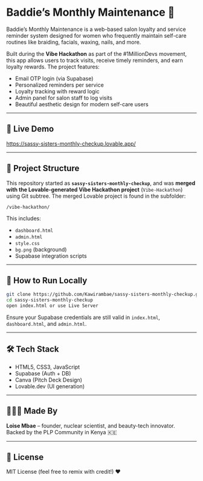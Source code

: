 # Baddie’s Monthly Maintenance 💅

Baddie’s Monthly Maintenance is a web-based salon loyalty and service reminder system designed for women who frequently maintain self-care routines like braiding, facials, waxing, nails, and more.

Built during the **Vibe Hackathon** as part of the #1MillionDevs movement, this app allows users to track visits, receive timely reminders, and earn loyalty rewards. The project features:
- Email OTP login (via Supabase)
- Personalized reminders per service
- Loyalty tracking with reward logic
- Admin panel for salon staff to log visits
- Beautiful aesthetic design for modern self-care users

---

## 🔗 Live Demo

https://sassy-sisters-monthly-checkup.lovable.app/

---

## 📁 Project Structure

This repository started as **`sassy-sisters-monthly-checkup`**, and was **merged with the Lovable-generated Vibe Hackathon project** (`Vibe-Hackathon`) using Git subtree. The merged Lovable project is found in the subfolder:

```
/vibe-hackathon/
```

This includes:
- `dashboard.html`
- `admin.html`
- `style.css`
- `bg.png` (background)
- Supabase integration scripts

---

## 🚀 How to Run Locally

```bash
git clone https://github.com/Kawirambae/sassy-sisters-monthly-checkup.git
cd sassy-sisters-monthly-checkup
open index.html or use Live Server
```

Ensure your Supabase credentials are still valid in `index.html`, `dashboard.html`, and `admin.html`.

---

## 🛠 Tech Stack

- HTML5, CSS3, JavaScript
- Supabase (Auth + DB)  
- Canva (Pitch Deck Design)
- Lovable.dev (UI generation)

---

## 🙋🏽‍♀️ Made By

**Loise Mbae** – founder, nuclear scientist, and beauty-tech innovator.  
Backed by the PLP Community in Kenya 🇰🇪

---

## 🧾 License

MIT License (feel free to remix with credit!) ❤️
